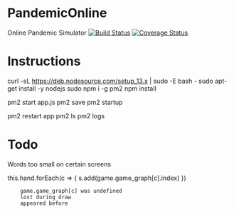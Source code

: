 # PandemicOnline
Online Pandemic Simulator
[![Build Status](https://travis-ci.org/liboz/PandemicOnline.svg?branch=master)](https://travis-ci.org/liboz/PandemicOnline)
[![Coverage Status](https://coveralls.io/repos/github/liboz/PandemicOnline/badge.svg?branch=master)](https://coveralls.io/github/liboz/PandemicOnline?branch=master)

# Instructions


curl -sL https://deb.nodesource.com/setup_13.x | sudo -E bash -
sudo apt-get install -y nodejs
sudo npm i -g pm2 
npm install

pm2 start app.js
pm2 save
pm2 startup

pm2 restart app
pm2 ls
pm2 logs

# Todo

Words too small on certain screens

this.hand.forEach(c => {
            s.add(game.game_graph[c].index) 
        })

        game.game_graph[c] was undefined
        lost during draw 
        appeared before